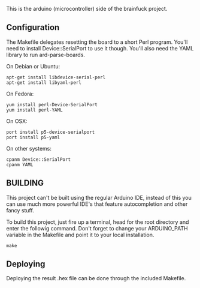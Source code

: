This is the arduino (microcontroller) side of the brainfuck project.

Configuration
-------------
The Makefile delegates resetting the board to a short Perl program. You'll need to install Device::SerialPort to use it though. You'll also need the YAML library to run ard-parse-boards.

On Debian or Ubuntu:

    apt-get install libdevice-serial-perl
    apt-get install libyaml-perl
On Fedora:

    yum install perl-Device-SerialPort
    yum install perl-YAML
On OSX: 

    port install p5-device-serialport 
    port install p5-yaml
On other systems:

    cpanm Device::SerialPort
    cpanm YAML

BUILDING
--------
This project can't be built using the regular Arduino IDE, instead of this you can use much more powerful IDE's that feature autocompletion and other fancy stuff.

To build this project, just fire up a terminal, head for the root directory and enter the followig command. Don't forget to change your ARDUINO_PATH variable in the Makefile and point it to your local installation.

    make

Deploying 
---------
Deploying the result .hex file can be done through the included Makefile.
